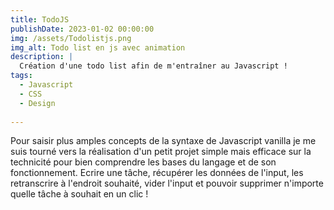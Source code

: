 ```yaml
---
title: TodoJS
publishDate: 2023-01-02 00:00:00
img: /assets/Todolistjs.png
img_alt: Todo list en js avec animation
description: |
  Création d'une todo list afin de m'entraîner au Javascript !
tags:
  - Javascript 
  - CSS
  - Design
  
---
```


Pour saisir plus amples concepts de la syntaxe de Javascript vanilla je me suis tourné vers la réalisation d'un petit projet simple mais efficace sur la technicité pour bien comprendre les bases du langage et de son fonctionnement. Ecrire une tâche, récupérer les données de l'input, les retranscrire à l'endroit souhaité, vider l'input et pouvoir supprimer n'importe quelle tâche à souhait en un clic ! 
